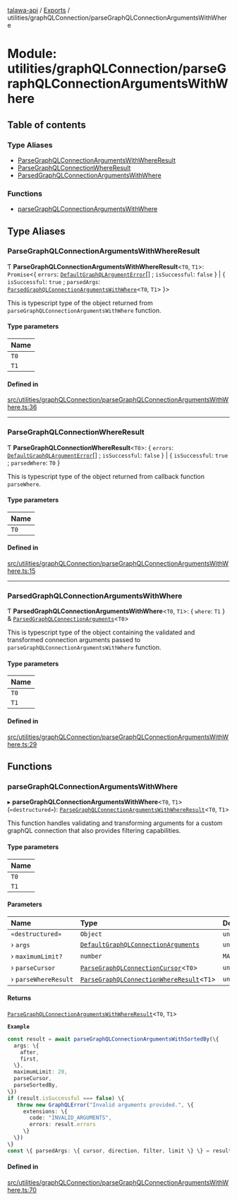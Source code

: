 [talawa-api](../README.md) / [Exports](../modules.md) / utilities/graphQLConnection/parseGraphQLConnectionArgumentsWithWhere

# Module: utilities/graphQLConnection/parseGraphQLConnectionArgumentsWithWhere

## Table of contents

### Type Aliases

- [ParseGraphQLConnectionArgumentsWithWhereResult](utilities_graphQLConnection_parseGraphQLConnectionArgumentsWithWhere.md#parsegraphqlconnectionargumentswithwhereresult)
- [ParseGraphQLConnectionWhereResult](utilities_graphQLConnection_parseGraphQLConnectionArgumentsWithWhere.md#parsegraphqlconnectionwhereresult)
- [ParsedGraphQLConnectionArgumentsWithWhere](utilities_graphQLConnection_parseGraphQLConnectionArgumentsWithWhere.md#parsedgraphqlconnectionargumentswithwhere)

### Functions

- [parseGraphQLConnectionArgumentsWithWhere](utilities_graphQLConnection_parseGraphQLConnectionArgumentsWithWhere.md#parsegraphqlconnectionargumentswithwhere)

## Type Aliases

### ParseGraphQLConnectionArgumentsWithWhereResult

Ƭ **ParseGraphQLConnectionArgumentsWithWhereResult**\<`T0`, `T1`\>: `Promise`\<\{ `errors`: [`DefaultGraphQLArgumentError`](utilities_graphQLConnection.md#defaultgraphqlargumenterror)[] ; `isSuccessful`: ``false``  \} \| \{ `isSuccessful`: ``true`` ; `parsedArgs`: [`ParsedGraphQLConnectionArgumentsWithWhere`](utilities_graphQLConnection_parseGraphQLConnectionArgumentsWithWhere.md#parsedgraphqlconnectionargumentswithwhere)\<`T0`, `T1`\>  \}\>

This is typescript type of the object returned from `parseGraphQLConnectionArgumentsWithWhere` function.

#### Type parameters

| Name |
| :------ |
| `T0` |
| `T1` |

#### Defined in

[src/utilities/graphQLConnection/parseGraphQLConnectionArgumentsWithWhere.ts:36](https://github.com/PalisadoesFoundation/talawa-api/blob/9fa6a1c/src/utilities/graphQLConnection/parseGraphQLConnectionArgumentsWithWhere.ts#L36)

___

### ParseGraphQLConnectionWhereResult

Ƭ **ParseGraphQLConnectionWhereResult**\<`T0`\>: \{ `errors`: [`DefaultGraphQLArgumentError`](utilities_graphQLConnection.md#defaultgraphqlargumenterror)[] ; `isSuccessful`: ``false``  \} \| \{ `isSuccessful`: ``true`` ; `parsedWhere`: `T0`  \}

This is typescript type of the object returned from callback function `parseWhere`.

#### Type parameters

| Name |
| :------ |
| `T0` |

#### Defined in

[src/utilities/graphQLConnection/parseGraphQLConnectionArgumentsWithWhere.ts:15](https://github.com/PalisadoesFoundation/talawa-api/blob/9fa6a1c/src/utilities/graphQLConnection/parseGraphQLConnectionArgumentsWithWhere.ts#L15)

___

### ParsedGraphQLConnectionArgumentsWithWhere

Ƭ **ParsedGraphQLConnectionArgumentsWithWhere**\<`T0`, `T1`\>: \{ `where`: `T1`  \} & [`ParsedGraphQLConnectionArguments`](utilities_graphQLConnection_parseGraphQLConnectionArguments.md#parsedgraphqlconnectionarguments)\<`T0`\>

This is typescript type of the object containing the validated and transformed connection
arguments passed to `parseGraphQLConnectionArgumentsWithWhere` function.

#### Type parameters

| Name |
| :------ |
| `T0` |
| `T1` |

#### Defined in

[src/utilities/graphQLConnection/parseGraphQLConnectionArgumentsWithWhere.ts:29](https://github.com/PalisadoesFoundation/talawa-api/blob/9fa6a1c/src/utilities/graphQLConnection/parseGraphQLConnectionArgumentsWithWhere.ts#L29)

## Functions

### parseGraphQLConnectionArgumentsWithWhere

▸ **parseGraphQLConnectionArgumentsWithWhere**\<`T0`, `T1`\>(`«destructured»`): [`ParseGraphQLConnectionArgumentsWithWhereResult`](utilities_graphQLConnection_parseGraphQLConnectionArgumentsWithWhere.md#parsegraphqlconnectionargumentswithwhereresult)\<`T0`, `T1`\>

This function handles validating and transforming arguments for a custom graphQL connection
that also provides filtering capabilities.

#### Type parameters

| Name |
| :------ |
| `T0` |
| `T1` |

#### Parameters

| Name | Type | Default value |
| :------ | :------ | :------ |
| `«destructured»` | `Object` | `undefined` |
| › `args` | [`DefaultGraphQLConnectionArguments`](utilities_graphQLConnection.md#defaultgraphqlconnectionarguments) | `undefined` |
| › `maximumLimit?` | `number` | `MAXIMUM_FETCH_LIMIT` |
| › `parseCursor` | [`ParseGraphQLConnectionCursor`](utilities_graphQLConnection_parseGraphQLConnectionArguments.md#parsegraphqlconnectioncursor)\<`T0`\> | `undefined` |
| › `parseWhereResult` | [`ParseGraphQLConnectionWhereResult`](utilities_graphQLConnection_parseGraphQLConnectionArgumentsWithWhere.md#parsegraphqlconnectionwhereresult)\<`T1`\> | `undefined` |

#### Returns

[`ParseGraphQLConnectionArgumentsWithWhereResult`](utilities_graphQLConnection_parseGraphQLConnectionArgumentsWithWhere.md#parsegraphqlconnectionargumentswithwhereresult)\<`T0`, `T1`\>

**`Example`**

```ts
const result = await parseGraphQLConnectionArgumentsWithSortedBy(\{
  args: \{
    after,
    first,
  \},
  maximumLimit: 20,
  parseCursor,
  parseSortedBy,
\})
if (result.isSuccessful === false) \{
   throw new GraphQLError("Invalid arguments provided.", \{
     extensions: \{
       code: "INVALID_ARGUMENTS",
       errors: result.errors
     \}
  \})
\}
const \{ parsedArgs: \{ cursor, direction, filter, limit \} \} = result;
```

#### Defined in

[src/utilities/graphQLConnection/parseGraphQLConnectionArgumentsWithWhere.ts:70](https://github.com/PalisadoesFoundation/talawa-api/blob/9fa6a1c/src/utilities/graphQLConnection/parseGraphQLConnectionArgumentsWithWhere.ts#L70)
